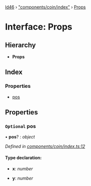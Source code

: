 [ld46](../README.md) › ["components/coin/index"](../modules/_components_coin_index_.md) › [Props](_components_coin_index_.props.md)

# Interface: Props

## Hierarchy

* **Props**

## Index

### Properties

* [pos](_components_coin_index_.props.md#optional-pos)

## Properties

### `Optional` pos

• **pos**? : *object*

*Defined in [components/coin/index.ts:12](https://github.com/jrod-disco/ld46-keepalive/blob/2baec31/src/components/coin/index.ts#L12)*

#### Type declaration:

* **x**: *number*

* **y**: *number*
